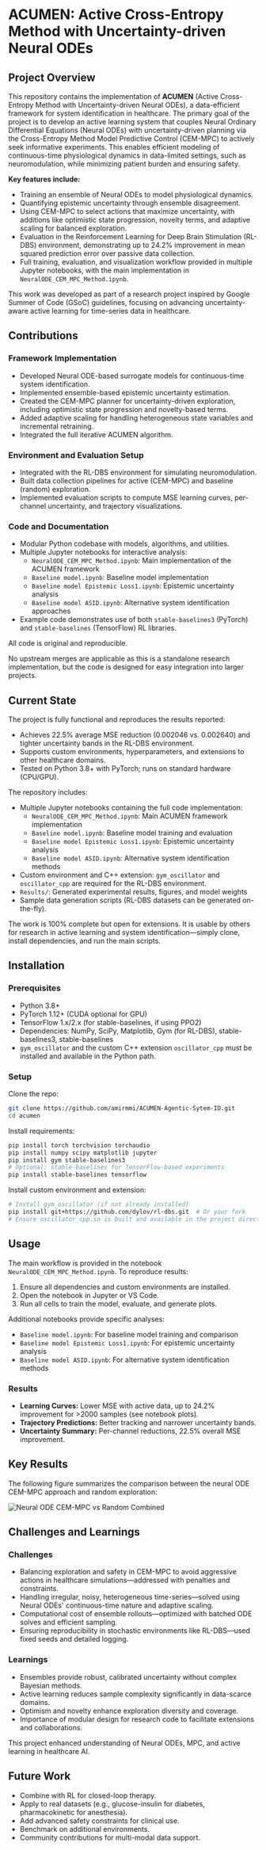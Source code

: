 # ACUMEN: Active Cross-Entropy Method with Uncertainty-driven Neural ODEs

## Project Overview
This repository contains the implementation of **ACUMEN** (Active Cross-Entropy Method with Uncertainty-driven Neural ODEs), a data-efficient framework for system identification in healthcare. The primary goal of the project is to develop an active learning system that couples Neural Ordinary Differential Equations (Neural ODEs) with uncertainty-driven planning via the Cross-Entropy Method Model Predictive Control (CEM-MPC) to actively seek informative experiments. This enables efficient modeling of continuous-time physiological dynamics in data-limited settings, such as neuromodulation, while minimizing patient burden and ensuring safety.


**Key features include:**
- Training an ensemble of Neural ODEs to model physiological dynamics.
- Quantifying epistemic uncertainty through ensemble disagreement.
- Using CEM-MPC to select actions that maximize uncertainty, with additions like optimistic state progression, novelty terms, and adaptive scaling for balanced exploration.
- Evaluation in the Reinforcement Learning for Deep Brain Stimulation (RL-DBS) environment, demonstrating up to 24.2% improvement in mean squared prediction error over passive data collection.
- Full training, evaluation, and visualization workflow provided in multiple Jupyter notebooks, with the main implementation in `NeuralODE_CEM_MPC_Method.ipynb`.

This work was developed as part of a research project inspired by Google Summer of Code (GSoC) guidelines, focusing on advancing uncertainty-aware active learning for time-series data in healthcare.

## Contributions
### Framework Implementation
- Developed Neural ODE-based surrogate models for continuous-time system identification.
- Implemented ensemble-based epistemic uncertainty estimation.
- Created the CEM-MPC planner for uncertainty-driven exploration, including optimistic state progression and novelty-based terms.
- Added adaptive scaling for handling heterogeneous state variables and incremental retraining.
- Integrated the full iterative ACUMEN algorithm.

### Environment and Evaluation Setup
- Integrated with the RL-DBS environment for simulating neuromodulation.
- Built data collection pipelines for active (CEM-MPC) and baseline (random) exploration.
- Implemented evaluation scripts to compute MSE learning curves, per-channel uncertainty, and trajectory visualizations.


### Code and Documentation
- Modular Python codebase with models, algorithms, and utilities.
- Multiple Jupyter notebooks for interactive analysis:
  - `NeuralODE_CEM_MPC_Method.ipynb`: Main implementation of the ACUMEN framework
  - `Baseline model.ipynb`: Baseline model implementation
  - `Baseline model Epistemic Loss1.ipynb`: Epistemic uncertainty analysis
  - `Baseline model ASID.ipynb`: Alternative system identification approaches
- Example code demonstrates use of both `stable-baselines3` (PyTorch) and `stable-baselines` (TensorFlow) RL libraries.

All code is original and reproducible.

No upstream merges are applicable as this is a standalone research implementation, but the code is designed for easy integration into larger projects.

## Current State
The project is fully functional and reproduces the results reported:
- Achieves 22.5% average MSE reduction (0.002046 vs. 0.002640) and tighter uncertainty bands in the RL-DBS environment.
- Supports custom environments, hyperparameters, and extensions to other healthcare domains.
- Tested on Python 3.8+ with PyTorch; runs on standard hardware (CPU/GPU).


The repository includes:
- Multiple Jupyter notebooks containing the full code implementation:
  - `NeuralODE_CEM_MPC_Method.ipynb`: Main ACUMEN framework implementation
  - `Baseline model.ipynb`: Baseline model training and evaluation  
  - `Baseline model Epistemic Loss1.ipynb`: Epistemic uncertainty analysis
  - `Baseline model ASID.ipynb`: Alternative system identification methods
- Custom environment and C++ extension: `gym_oscillator` and `oscillator_cpp` are required for the RL-DBS environment.
- `Results/`: Generated experimental results, figures, and model weights
- Sample data generation scripts (RL-DBS datasets can be generated on-the-fly).

The work is 100% complete but open for extensions. It is usable by others for research in active learning and system identification—simply clone, install dependencies, and run the main scripts.

## Installation

### Prerequisites
- Python 3.8+
- PyTorch 1.12+ (CUDA optional for GPU)
- TensorFlow 1.x/2.x (for stable-baselines, if using PPO2)
- Dependencies: NumPy, SciPy, Matplotlib, Gym (for RL-DBS), stable-baselines3, stable-baselines
- `gym_oscillator` and the custom C++ extension `oscillator_cpp` must be installed and available in the Python path.

### Setup
Clone the repo:
```bash
git clone https://github.com/amirmmi/ACUMEN-Agentic-Sytem-ID.git
cd acumen
```

Install requirements:
```bash
pip install torch torchvision torchaudio
pip install numpy scipy matplotlib jupyter
pip install gym stable-baselines3
# Optional: stable-baselines for TensorFlow-based experiments
pip install stable-baselines tensorflow
```

Install custom environment and extension:
```bash
# Install gym_oscillator (if not already installed)
pip install git+https://github.com/dylov/rl-dbs.git  # Or your fork
# Ensure oscillator_cpp.so is built and available in the project directory
```


## Usage

The main workflow is provided in the notebook `NeuralODE_CEM_MPC_Method.ipynb`. To reproduce results:

1. Ensure all dependencies and custom environments are installed.
2. Open the notebook in Jupyter or VS Code.
3. Run all cells to train the model, evaluate, and generate plots.

Additional notebooks provide specific analyses:
- `Baseline model.ipynb`: For baseline model training and comparison
- `Baseline model Epistemic Loss1.ipynb`: For epistemic uncertainty analysis
- `Baseline model ASID.ipynb`: For alternative system identification methods

### Results
- **Learning Curves:** Lower MSE with active data, up to 24.2% improvement for >2000 samples (see notebook plots).
- **Trajectory Predictions:** Better tracking and narrower uncertainty bands.
- **Uncertainty Summary:** Per-channel reductions, 22.5% overall MSE improvement.

## Key Results

The following figure summarizes the comparison between the neural ODE CEM-MPC approach and random exploration:

![Neural ODE CEM-MPC vs Random Combined](neural_ode_cem_mpc_vs_random_combined.png)

## Challenges and Learnings
### Challenges
- Balancing exploration and safety in CEM-MPC to avoid aggressive actions in healthcare simulations—addressed with penalties and constraints.
- Handling irregular, noisy, heterogeneous time-series—solved using Neural ODEs' continuous-time nature and adaptive scaling.
- Computational cost of ensemble rollouts—optimized with batched ODE solves and efficient sampling.
- Ensuring reproducibility in stochastic environments like RL-DBS—used fixed seeds and detailed logging.

### Learnings
- Ensembles provide robust, calibrated uncertainty without complex Bayesian methods.
- Active learning reduces sample complexity significantly in data-scarce domains.
- Optimism and novelty enhance exploration diversity and coverage.
- Importance of modular design for research code to facilitate extensions and collaborations.

This project enhanced understanding of Neural ODEs, MPC, and active learning in healthcare AI.

## Future Work
- Combine with RL for closed-loop therapy.
- Apply to real datasets (e.g., glucose-insulin for diabetes, pharmacokinetic for anesthesia).
- Add advanced safety constraints for clinical use.
- Benchmark on additional environments.
- Community contributions for multi-modal data support.

